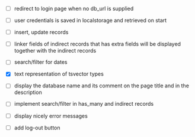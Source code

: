 - [ ] redirect to login page when no db_url is supplied
- [ ] user credentials is saved in localstorage and retrieved on start
- [ ] insert, update records
- [ ] linker fields of indirect records that has extra fields will be displayed together with the indirect records
- [ ] search/filter for dates
- [x] text representation of tsvector types
- [ ] display the database name and its comment on the page title and in the description
- [ ] implement search/filter in has_many and indirect records
- [ ] display nicely error messages
- [ ] add log-out button


